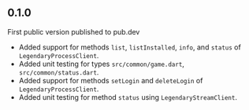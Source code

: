 ## 0.1.0

First public version published to pub.dev

- Added support for methods `list`, `listInstalled`, `info`, and `status` of `LegendaryProcessClient`.
- Added unit testing for types `src/common/game.dart`, `src/common/status.dart`.
- Added support for methods `setLogin` and `deleteLogin` of `LegendaryProcessClient`.
- Added unit testing for method `status` using `LegendaryStreamClient`.